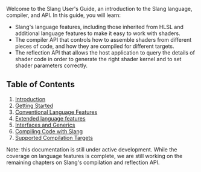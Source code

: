 Welcome to the Slang User's Guide, an introduction to the Slang language, compiler, and API. In this guide, you will learn:
- Slang's language features, including those inherited from HLSL and additional language features to make it easy to work with shaders.
- The compiler API that controls how to assemble shaders from different pieces of code, and how they are compiled for different targets.
- The reflection API that allows the host application to query the details of shader code in order to generate the right shader kernel and to set shader parameters correctly.


Table of Contents
----------------
1. [Introduction](00-introduction.md)
2. [Getting Started](01-getting-started.md)
3. [Conventional Language Features](02-conventional-features.md)
4. [Extended language features](03-convenience-features.md)
5. [Interfaces and Generics](04-interfaces-generics.md)
6. [Compiling Code with Slang](05-compiling.md)
7. [Supported Compilation Targets](06-targets.md)

Note: this documentation is still under active development. While the coverage on language features is complete, we are still working on the remaining chapters on Slang's compilation and reflection API.
